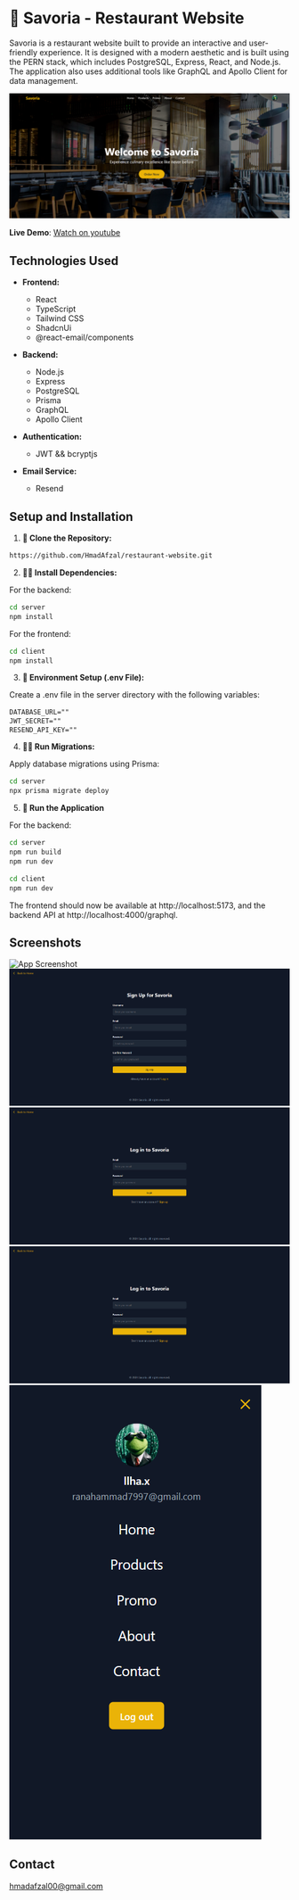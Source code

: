 # 🍴 Savoria - Restaurant Website
Savoria is a restaurant website built to provide an interactive and user-friendly experience. It is designed with a modern aesthetic and is built using the PERN stack, which includes PostgreSQL, Express, React, and Node.js. The application also uses additional tools like GraphQL and Apollo Client for data management.

![App Screenshot](/client/public/hero.png)

**Live Demo**: [Watch on youtube](https://youtu.be/TfMRoETMRvA)



## Technologies Used

- **Frontend:**
  - React
  - TypeScript
  - Tailwind CSS
  - ShadcnUi
  - @react-email/components

- **Backend:**
  - Node.js
  - Express
  - PostgreSQL
  - Prisma
  - GraphQL
  - Apollo Client

- **Authentication:**
  - JWT && bcryptjs

- **Email Service:**
  - Resend


## Setup and Installation

1. **🌌 Clone the Repository:**

```bash
https://github.com/HmadAfzal/restaurant-website.git
```


2. **👨‍💻 Install Dependencies:**

 For the backend:

```bash
cd server
npm install
```
 For the frontend:

```bash
cd client
npm install
```

3. **📄 Environment Setup (.env File):**

Create a .env file in the server directory with the following variables:

```env
DATABASE_URL=""
JWT_SECRET=""
RESEND_API_KEY=""
```

4. **🏃‍♂️ Run Migrations:**

Apply database migrations using Prisma:

```bash
cd server
npx prisma migrate deploy
```

5. **🕺 Run the Application**

 For the backend:

```bash
cd server
npm run build
npm run dev
```

```bash
cd client
npm run dev
```
The frontend should now be available at http://localhost:5173, and the backend API at http://localhost:4000/graphql.


## Screenshots
![App Screenshot](/client/public/landing.png)
![App Screenshot](/client/public/signup.png)
![App Screenshot](/client/public/login.png)
![App Screenshot](/client/public/login.png)
![App Screenshot](/client/public/sidebar.png)



## Contact
[hmadafzal00@gmail.com](mailto:hmadafzal00@gmail.com)
